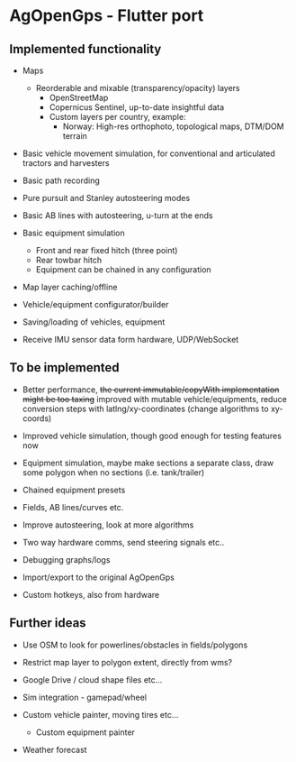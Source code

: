 # AgOpenGps - Flutter port

## Implemented functionality

- Maps

  - Reorderable and mixable (transparency/opacity) layers
    - OpenStreetMap
    - Copernicus Sentinel, up-to-date insightful data
    - Custom layers per country, example:
      - Norway: High-res orthophoto, topological maps, DTM/DOM terrain

- Basic vehicle movement simulation, for conventional and articulated tractors and harvesters

- Basic path recording

- Pure pursuit and Stanley autosteering modes

- Basic AB lines with autosteering, u-turn at the ends

- Basic equipment simulation
  - Front and rear fixed hitch (three point)
  - Rear towbar hitch
  - Equipment can be chained in any configuration

- Map layer caching/offline

- Vehicle/equipment configurator/builder

- Saving/loading of vehicles, equipment

- Receive IMU sensor data form hardware, UDP/WebSocket

## To be implemented

- Better performance, <s>the current immutable/copyWith implementation might be
    too taxing</s> improved with mutable vehicle/equipments, reduce conversion steps with latlng/xy-coordinates (change algorithms to xy-coords)

- Improved vehicle simulation, though good enough for testing features now

- Equipment simulation, maybe make sections a separate class, draw some polygon when no sections (i.e. tank/trailer)

- Chained equipment presets

- Fields, AB lines/curves etc.

- Improve autosteering, look at more algorithms

- Two way hardware comms, send steering signals etc..

- Debugging graphs/logs

- Import/export to the original AgOpenGps

- Custom hotkeys, also from hardware

## Further ideas

- Use OSM to look for powerlines/obstacles in fields/polygons

- Restrict map layer to polygon extent, directly from wms?

- Google Drive / cloud shape files etc...

- Sim integration - gamepad/wheel

- Custom vehicle painter, moving tires etc...

  - Custom equipment painter

- Weather forecast
